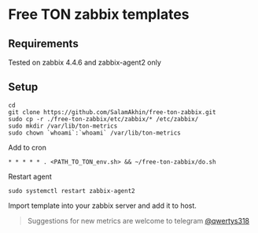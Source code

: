 # Free TON zabbix templates

## Requirements
Tested on zabbix 4.4.6 and zabbix-agent2 only

## Setup
```
cd
git clone https://github.com/SalamAkhin/free-ton-zabbix.git
sudo cp -r ./free-ton-zabbix/etc/zabbix/* /etc/zabbix/
sudo mkdir /var/lib/ton-metrics
sudo chown `whoami`:`whoami` /var/lib/ton-metrics
```

Add to cron
```
* * * * * . <PATH_TO_TON_env.sh> && ~/free-ton-zabbix/do.sh
```

Restart agent
```
sudo systemctl restart zabbix-agent2
```

Import template into your zabbix server and add it to host.


>Suggestions for new metrics are welcome to telegram [@qwertys318](https://t.me/qwertys318)
